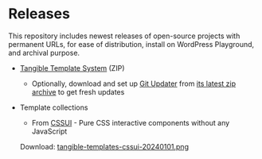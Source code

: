 # Releases

This repository includes newest releases of open-source projects with permanent URLs, for ease of distribution, install on WordPress Playground, and archival purpose.

- [Tangible Template System](https://github.com/tangibleinc/releases/raw/main/plugins/tangible-template-system.zip) (ZIP)
  - Optionally, download and set up [Git Updater](https://github.com/afragen/git-updater) from [its latest zip archive](https://github.com/afragen/git-updater/releases/latest) to get fresh updates

- Template collections

  - From [CSSUI](https://www.cssui.dev/) - Pure CSS interactive components without any JavaScript

  Download: [tangible-templates-cssui-20240101.png](https://github.com/tangibleinc/releases/raw/main/templates/tangible-templates-cssui-20240101.png)
